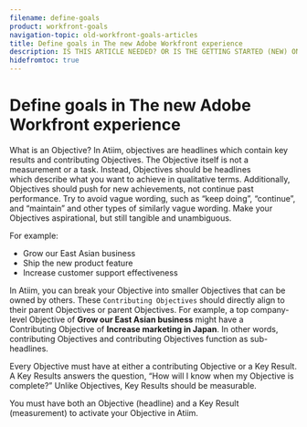 ```yaml
---
filename: define-goals
product: workfront-goals
navigation-topic: old-workfront-goals-articles
title: Define goals in The new Adobe Workfront experience
description: IS THIS ARTICLE NEEDED? OR IS THE GETTING STARTED (NEW) ONE COVERING THIS INFO?? or the article about creating goals in the Guidelines section???
hidefromtoc: true
---
```


# Define goals in The new Adobe Workfront experience

<!--
<p data-mc-conditions="QuicksilverOrClassic.Draft mode">IS THIS ARTICLE NEEDED?&nbsp;OR IS THE GETTING STARTED (NEW) ONE COVERING THIS INFO?? or the article about creating goals in the Guidelines section???</p>
-->

What is an Objective? In Atiim, objectives are headlines which contain key results and contributing Objectives.&nbsp;The Objective itself is not a measurement or a task. Instead, Objectives should be headlines which&nbsp;describe what you want to achieve in qualitative terms. Additionally, Objectives should push for new achievements, not continue past performance. Try to avoid vague wording, such as “keep doing”, “continue”, and “maintain” and other types of similarly vague wording. Make your Objectives aspirational, but still tangible and unambiguous.

For example:

* Grow our East Asian business
* Ship the new product feature
* Increase customer support effectiveness

In Atiim, you can break your Objective into smaller Objectives that can be owned by others. These ```Contributing Objectives```&nbsp;should directly align to their parent Objectives or parent Objectives. For example, a top company-level Objective of **Grow our East Asian business**&nbsp;might have a Contributing&nbsp;Objective of **Increase marketing in Japan**. In other words, contributing Objectives and contributing Objectives function as sub-headlines.

Every Objective must have at either a contributing Objective or a Key Result. A Key Results answers the question, “How will I know when my Objective is complete?” Unlike Objectives, Key Results should be measurable.

You must have both an Objective (headline) and a Key Result (measurement) to activate your Objective in Atiim.

